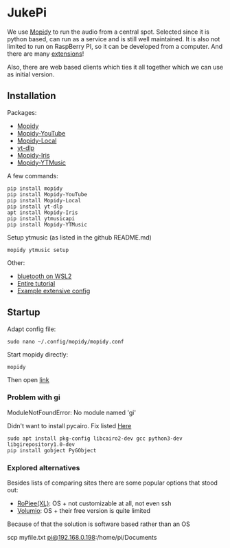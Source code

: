 # JukePi

We use [Mopidy](https://mopidy.com) to run the audio from a central spot.
Selected since it is python based, can run as a service and is still well maintained.
It is also not limited to run on RaspBerry PI, so it can be developed from a computer.
And there are many [extensions](https://mopidy.com/ext/)!

Also, there are web based clients which ties it all together which we can use as initial version.

## Installation

Packages:
* [Mopidy](https://docs.mopidy.com/en/latest/installation/)
* [Mopidy-YouTube](https://mopidy.com/ext/youtube/)
* [Mopidy-Local](https://mopidy.com/ext/local/)
* [yt-dlp](https://pypi.org/project/yt-dlp/)
* [Mopidy-Iris](https://mopidy.com/ext/iris/)
* [Mopidy-YTMusic](https://github.com/OzymandiasTheGreat/mopidy-ytmusic)

A few commands:
```
pip install mopidy
pip install Mopidy-YouTube
pip install Mopidy-Local
pip install yt-dlp
apt install Mopidy-Iris
pip install ytmusicapi
pip install Mopidy-YTMusic
```

Setup ytmusic (as listed in the github README.md)
```
mopidy ytmusic setup
```

Other:
* [bluetooth on WSL2](https://stackoverflow.com/questions/65795071/bluetooth-in-docker-for-windows-host)
* [Entire tutorial](https://www.youtube.com/watch?v=ukU5tQeMgko)
* [Example extensive config](https://pythonrepo.com/repo/mopidy-mopidy-python-audio)

## Startup

Adapt config file:
```
sudo nano ~/.config/mopidy/mopidy.conf
```

Start mopidy directly:
```
mopidy
```

Then open [link](http://localhost:6680/iris/)

### Problem with gi
ModuleNotFoundError: No module named 'gi'

Didn't want to install pycairo. Fix listed [Here](https://askubuntu.com/questions/80448/what-would-cause-the-gi-module-to-be-missing-from-python)

```
sudo apt install pkg-config libcairo2-dev gcc python3-dev libgirepository1.0-dev
pip install gobject PyGObject
```

### Explored alternatives
Besides lists of comparing sites there are some popular options that stood out:
* [RoPiee(XL)](https://ropieee.org/xl/): OS + not customizable at all, not even ssh
* [Volumio](https://volumio.com/en/): OS + their free version is quite limited

Because of that the solution is software based rather than an OS


scp myfile.txt pi@192.168.0.198:/home/pi/Documents
